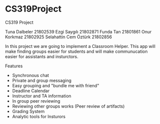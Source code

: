 # CS319Project
CS319 Project


Tuna Dalbeler 21802539
Ezgi Saygılı  21802871
Funda Tan     21801861
Onur Korkmaz  21802925
Selahattin Cem Öztürk 21802856

In this project we are going to implement a Classroom Helper. This app will make finding groups easier for students and will make communucation easier for assistants and insturctors. 

Features
  - Synchronous chat
  - Private and group messaging 
  - Easy grouping and "bundle me with friend"
  - Deadline Calendar
  - Instructor and TA information
  - In group peer reviewing
  - Reviewing other groups works (Peer review of artifacts)
  - Grading System
  - Analytic tools for Insturors
  
  
  
